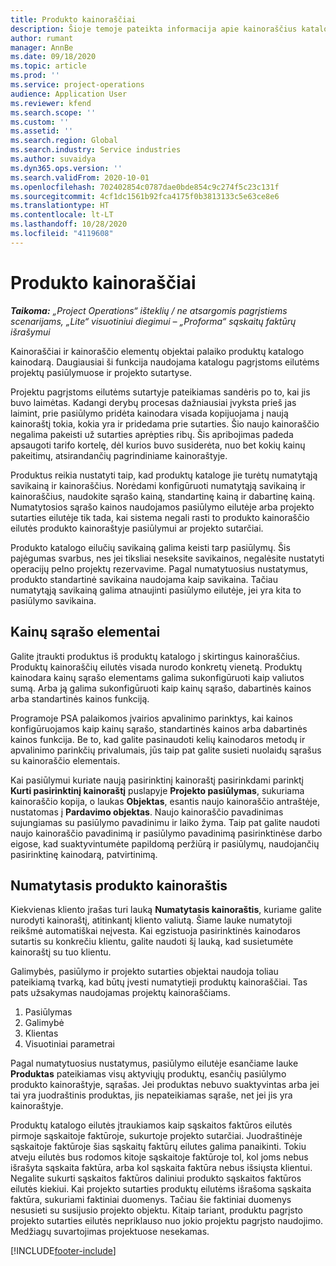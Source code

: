 ```yaml
---
title: Produkto kainoraščiai
description: Šioje temoje pateikta informacija apie kainoraščius katalogo kainodara, naudojama projektų pasiūlymams ir sutartims.
author: rumant
manager: AnnBe
ms.date: 09/18/2020
ms.topic: article
ms.prod: ''
ms.service: project-operations
audience: Application User
ms.reviewer: kfend
ms.search.scope: ''
ms.custom: ''
ms.assetid: ''
ms.search.region: Global
ms.search.industry: Service industries
ms.author: suvaidya
ms.dyn365.ops.version: ''
ms.search.validFrom: 2020-10-01
ms.openlocfilehash: 702402854c0787dae0bde854c9c274f5c23c131f
ms.sourcegitcommit: 4cf1dc1561b92fca4175f0b3813133c5e63ce8e6
ms.translationtype: HT
ms.contentlocale: lt-LT
ms.lasthandoff: 10/28/2020
ms.locfileid: "4119608"
---
```

# <a name="product-price-lists"></a>Produkto kainoraščiai

_**Taikoma:** „Project Operations“ išteklių / ne atsargomis pagrįstiems scenarijams, „Lite“ visuotiniui diegimui – „Proforma“ sąskaitų faktūrų išrašymui_

Kainoraščiai ir kainoraščio elementų objektai palaiko produktų katalogo kainodarą. Daugiausiai ši funkcija naudojama katalogu pagrįstoms eilutėms projektų pasiūlymuose ir projekto sutartyse.

Projektu pagrįstoms eilutėms sutartyje pateikiamas sandėris po to, kai jis buvo laimėtas. Kadangi derybų procesas dažniausiai įvyksta prieš jas laimint, prie pasiūlymo pridėta kainodara visada kopijuojama į naują kainoraštį tokia, kokia yra ir pridedama prie sutarties. Šio naujo kainoraščio negalima pakeisti už sutarties aprėpties ribų. Šis apribojimas padeda apsaugoti tarifo kortelę, dėl kurios buvo susiderėta, nuo bet kokių kainų pakeitimų, atsirandančių pagrindiniame kainoraštyje.

Produktus reikia nustatyti taip, kad produktų kataloge jie turėtų numatytąją savikainą ir kainoraščius. Norėdami konfigūruoti numatytąją savikainą ir kainoraščius, naudokite sąrašo kainą, standartinę kainą ir dabartinę kainą. Numatytosios sąrašo kainos naudojamos pasiūlymo eilutėje arba projekto sutarties eilutėje tik tada, kai sistema negali rasti to produkto kainoraščio eilutės produkto kainoraštyje pasiūlymui ar projekto sutarčiai.

Produkto katalogo eilučių savikainą galima keisti tarp pasiūlymų. Šis pajėgumas svarbus, nes jei tiksliai neseksite savikainos, negalėsite nustatyti operacijų pelno projektų rezervavime. Pagal numatytuosius nustatymus, produkto standartinė savikaina naudojama kaip savikaina. Tačiau numatytąją savikainą galima atnaujinti pasiūlymo eilutėje, jei yra kita to pasiūlymo savikaina.

## <a name="price-list-items"></a>Kainų sąrašo elementai

Galite įtraukti produktus iš produktų katalogo į skirtingus kainoraščius. Produktų kainoraščių eilutės visada nurodo konkretų vienetą. Produktų kainodara kainų sąrašo elementams galima sukonfigūruoti kaip valiutos sumą. Arba ją galima sukonfigūruoti kaip kainų sąrašo, dabartinės kainos arba standartinės kainos funkciją.

Programoje PSA palaikomos įvairios apvalinimo parinktys, kai kainos konfigūruojamos kaip kainų sąrašo, standartinės kainos arba dabartinės kainos funkcija. Be to, kad galite pasinaudoti kelių kainodaros metodų ir apvalinimo parinkčių privalumais, jūs taip pat galite susieti nuolaidų sąrašus su kainoraščio elementais. 

Kai pasiūlymui kuriate naują pasirinktinį kainoraštį pasirinkdami parinktį **Kurti pasirinktinį kainoraštį** puslapyje **Projekto pasiūlymas**, sukuriama kainoraščio kopija, o laukas **Objektas**, esantis naujo kainoraščio antraštėje, nustatomas į **Pardavimo objektas**. Naujo kainoraščio pavadinimas sujungiamas su pasiūlymo pavadinimu ir laiko žyma. Taip pat galite naudoti naujo kainoraščio pavadinimą ir pasiūlymo pavadinimą pasirinktinėse darbo eigose, kad suaktyvintumėte papildomą peržiūrą ir pasiūlymų, naudojančių pasirinktinę kainodarą, patvirtinimą.

 
## <a name="default-product-price-list"></a>Numatytasis produkto kainoraštis
Kiekvienas kliento įrašas turi lauką **Numatytasis kainoraštis**, kuriame galite nurodyti kainoraštį, atitinkantį kliento valiutą. Šiame lauke numatytoji reikšmė automatiškai neįvesta. Kai egzistuoja pasirinktinės kainodaros sutartis su konkrečiu klientu, galite naudoti šį lauką, kad susietumėte kainoraštį su tuo klientu.

Galimybės, pasiūlymo ir projekto sutarties objektai naudoja toliau pateikiamą tvarką, kad būtų įvesti numatytieji produktų kainoraščiai. Tas pats užsakymas naudojamas projektų kainoraščiams.

1.  Pasiūlymas
2.  Galimybė
3.  Klientas
4.  Visuotiniai parametrai 

Pagal numatytuosius nustatymus, pasiūlymo eilutėje esančiame lauke **Produktas** pateikiamas visų aktyviųjų produktų, esančių pasiūlymo produkto kainoraštyje, sąrašas. Jei produktas nebuvo suaktyvintas arba jei tai yra juodraštinis produktas, jis nepateikiamas sąraše, net jei jis yra kainoraštyje. 

Produktų katalogo eilutės įtraukiamos kaip sąskaitos faktūros eilutės pirmoje sąskaitoje faktūroje, sukurtoje projekto sutarčiai. Juodraštinėje sąskaitoje faktūroje šias sąskaitų faktūrų eilutes galima panaikinti. Tokiu atveju eilutės bus rodomos kitoje sąskaitoje faktūroje tol, kol joms nebus išrašyta sąskaita faktūra, arba kol sąskaita faktūra nebus išsiųsta klientui. Negalite sukurti sąskaitos faktūros daliniui produkto sąskaitos faktūros eilutės kiekiui. Kai projekto sutarties produktų eilutėms išrašoma sąskaita faktūra, sukuriami faktiniai duomenys. Tačiau šie faktiniai duomenys nesusieti su susijusio projekto objektu. Kitaip tariant, produktu pagrįsto projekto sutarties eilutės nepriklauso nuo jokio projektu pagrįsto naudojimo. Medžiagų suvartojimas projektuose nesekamas.


[!INCLUDE[footer-include](../includes/footer-banner.md)]